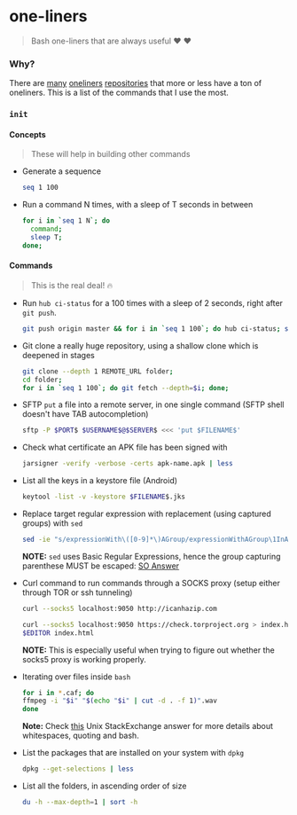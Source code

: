 # one-liners

> Bash one-liners that are always useful :heart: :heart:

### Why?

There are [many](https://github.com/jlevy/the-art-of-command-line#basics)
[oneliners](https://github.com/stephenturner/oneliners)
[repositories](https://github.com/congto/oneliners) that more or less have a
ton of oneliners. This is a list of the commands that I use the most.

### `init`

#### Concepts

> These will help in building other commands

- Generate a sequence

    ```sh
    seq 1 100
    ```

- Run a command N times, with a sleep of T seconds in between
    ```sh
    for i in `seq 1 N`; do
      command;
      sleep T;
    done;
    ```


#### Commands

> This is the real deal! :fire:

- Run `hub ci-status` for a 100 times with a sleep of 2 seconds, right after `git push`.

    ```sh
    git push origin master && for i in `seq 1 100`; do hub ci-status; sleep 2; done;
    ```

- Git clone a really huge repository, using a shallow clone which is deepened in stages
    ```sh
    git clone --depth 1 REMOTE_URL folder;
    cd folder;
    for i in `seq 1 100`; do git fetch --depth=$i; done;
    ```

- SFTP `put` a file into a remote server, in one single command (SFTP shell doesn't have TAB autocompletion)

    ```sh
    sftp -P $PORT$ $USERNAME$@$SERVER$ <<< 'put $FILENAME$'
    ```

- Check what certificate an APK file has been signed with

    ```sh
    jarsigner -verify -verbose -certs apk-name.apk | less
    ```

- List all the keys in a keystore file (Android)

    ```sh
    keytool -list -v -keystore $FILENAME$.jks
    ```

- Replace target regular expression with replacement (using captured groups) with `sed`

    ```sh
    sed -ie "s/expressionWith\([0-9]*\)AGroup/expressionWithAGroup\1InADifferentPlace/g" *.xml
    ```

    **NOTE:** `sed` uses Basic Regular Expressions, hence the group capturing parenthese MUST be
    escaped: [SO Answer](http://stackoverflow.com/a/24717687/2080089)


- Curl command to run commands through a SOCKS proxy (setup either through TOR
    or ssh tunneling)

    ```sh
    curl --socks5 localhost:9050 http://icanhazip.com
    ```

    ```sh
    curl --socks5 localhost:9050 https://check.torproject.org > index.html
    $EDITOR index.html
    ```

    **NOTE:** This is especially useful when trying to figure out whether the
    socks5 proxy is working properly.

- Iterating over files inside `bash`

    ```sh
    for i in *.caf; do
    ffmpeg -i "$i" "$(echo "$i" | cut -d . -f 1)".wav
    done
    ```

    **Note:** Check [this](http://unix.stackexchange.com/a/131767/36994) Unix
    StackExchange answer for more details about whitespaces, quoting and bash.


- List the packages that are installed on your system with `dpkg`

    ```sh
    dpkg --get-selections | less
    ```

- List all the folders, in ascending order of size

    ```sh
    du -h --max-depth=1 | sort -h
    ```
